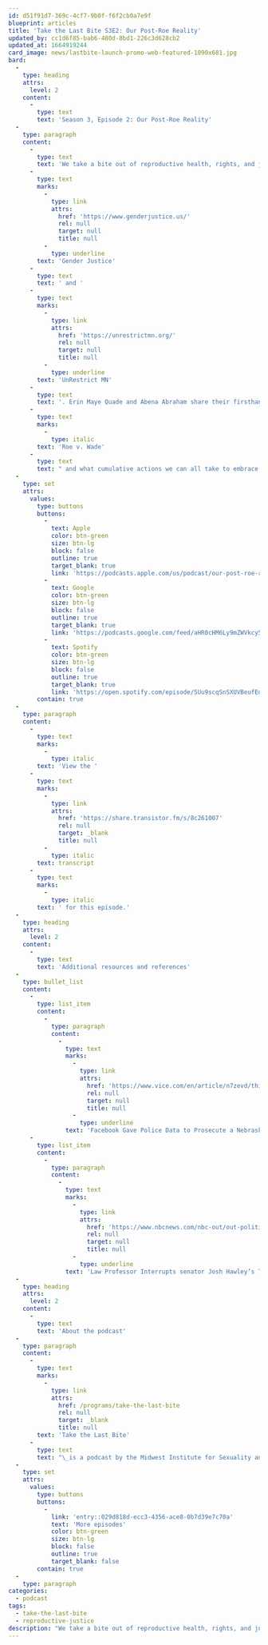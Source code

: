```yaml
---
id: d51f91d7-369c-4cf7-9b0f-f6f2cb0a7e9f
blueprint: articles
title: 'Take the Last Bite S3E2: Our Post-Roe Reality'
updated_by: cc1d6f85-bab6-480d-8bd1-226c3d628cb2
updated_at: 1664919244
card_image: news/lastbite-launch-promo-web-featured-1090x681.jpg
bard:
  -
    type: heading
    attrs:
      level: 2
    content:
      -
        type: text
        text: 'Season 3, Episode 2: Our Post-Roe Reality'
  -
    type: paragraph
    content:
      -
        type: text
        text: 'We take a bite out of reproductive health, rights, and justice with two stellar advocates from '
      -
        type: text
        marks:
          -
            type: link
            attrs:
              href: 'https://www.genderjustice.us/'
              rel: null
              target: null
              title: null
          -
            type: underline
        text: 'Gender Justice'
      -
        type: text
        text: ' and '
      -
        type: text
        marks:
          -
            type: link
            attrs:
              href: 'https://unrestrictmn.org/'
              rel: null
              target: null
              title: null
          -
            type: underline
        text: 'UnRestrict MN'
      -
        type: text
        text: '. Erin Maye Quade and Abena Abraham share their firsthand experiences on how the landscape has shifted since the U.S. Supreme Court overturned '
      -
        type: text
        marks:
          -
            type: italic
        text: 'Roe v. Wade'
      -
        type: text
        text: " and what cumulative actions we can all take to embrace this new, post-Roe terrain.\_"
  -
    type: set
    attrs:
      values:
        type: buttons
        buttons:
          -
            text: Apple
            color: btn-green
            size: btn-lg
            block: false
            outline: true
            target_blank: true
            link: 'https://podcasts.apple.com/us/podcast/our-post-roe-reality/id1582890778?i=1000581520526'
          -
            text: Google
            color: btn-green
            size: btn-lg
            block: false
            outline: true
            target_blank: true
            link: 'https://podcasts.google.com/feed/aHR0cHM6Ly9mZWVkcy50cmFuc2lzdG9yLmZtL3Rha2UtdGhlLWxhc3QtYml0ZQ/episode/MGMzOTM1MjQtM2UzNS00ZmYxLTg2MDctMTZkMzgzZTllMjgw?sa=X&ved=0CAUQkfYCahcKEwig_YHjwsf6AhUAAAAAHQAAAAAQAQ'
          -
            text: Spotify
            color: btn-green
            size: btn-lg
            block: false
            outline: true
            target_blank: true
            link: 'https://open.spotify.com/episode/5Uu9scqSnSXUVBeufEq5sr'
        contain: true
  -
    type: paragraph
    content:
      -
        type: text
        marks:
          -
            type: italic
        text: 'View the '
      -
        type: text
        marks:
          -
            type: link
            attrs:
              href: 'https://share.transistor.fm/s/8c261007'
              rel: null
              target: _blank
              title: null
          -
            type: italic
        text: transcript
      -
        type: text
        marks:
          -
            type: italic
        text: ' for this episode.'
  -
    type: heading
    attrs:
      level: 2
    content:
      -
        type: text
        text: 'Additional resources and references'
  -
    type: bullet_list
    content:
      -
        type: list_item
        content:
          -
            type: paragraph
            content:
              -
                type: text
                marks:
                  -
                    type: link
                    attrs:
                      href: 'https://www.vice.com/en/article/n7zevd/this-is-the-data-facebook-gave-police-to-prosecute-a-teenager-for-abortion'
                      rel: null
                      target: null
                      title: null
                  -
                    type: underline
                text: 'Facebook Gave Police Data to Prosecute a Nebraska Teenager'
      -
        type: list_item
        content:
          -
            type: paragraph
            content:
              -
                type: text
                marks:
                  -
                    type: link
                    attrs:
                      href: 'https://www.nbcnews.com/nbc-out/out-politics-and-policy/law-professor-khiara-bridges-calls-sen-josh-hawleys-questions-pregnanc-rcna38015'
                      rel: null
                      target: null
                      title: null
                  -
                    type: underline
                text: 'Law Professor Interrupts senator Josh Hawley’s Transphobic Line of Questioning'
  -
    type: heading
    attrs:
      level: 2
    content:
      -
        type: text
        text: 'About the podcast'
  -
    type: paragraph
    content:
      -
        type: text
        marks:
          -
            type: link
            attrs:
              href: /programs/take-the-last-bite
              rel: null
              target: _blank
              title: null
        text: 'Take the Last Bite'
      -
        type: text
        text: "\_is a podcast by the Midwest Institute for Sexuality and Gender Diversity. It's a direct counter to the Midwest Nice mentality— highlighting advocacy and activism by queer/trans communities in the Midwest region. Through each episode, we're aiming to unearth the often disregarded and unacknowledged contributions of queer and trans folks to social change through interviews, casual conversations and reflections on Midwest queer time, space, and place.\_"
  -
    type: set
    attrs:
      values:
        type: buttons
        buttons:
          -
            link: 'entry::029d818d-ecc3-4356-ace8-0b7d39e7c70a'
            text: 'More episodes'
            color: btn-green
            size: btn-lg
            block: false
            outline: true
            target_blank: false
        contain: true
  -
    type: paragraph
categories:
  - podcast
tags:
  - take-the-last-bite
  - reproductive-justice
description: "We take a bite out of reproductive health, rights, and justice with two stellar advocates from Gender Justice and UnRestrict MN. Erin Maye Quade and Abena Abraham share their firsthand experiences on how the landscape has shifted since the U.S. Supreme Court overturned Roe v. Wade and what cumulative actions we can all take to embrace this new, post-Roe terrain.\_"
---
```

